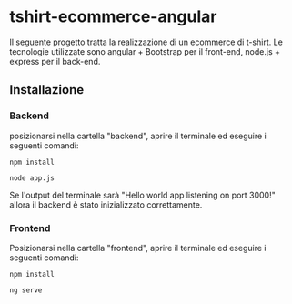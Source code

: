 # tshirt-ecommerce-angular
Il seguente progetto tratta la realizzazione di un ecommerce di t-shirt. Le tecnologie utilizzate sono angular + Bootstrap per il front-end, node.js + express per il back-end.

## Installazione 
### Backend
posizionarsi nella cartella "backend", aprire il terminale ed eseguire i seguenti comandi:

` npm install `

`node app.js`

Se l'output del terminale sarà "Hello world app listening on port 3000!" allora il backend è stato inizializzato correttamente. 

### Frontend
Posizionarsi nella cartella "frontend", aprire il terminale ed eseguire i seguenti comandi: 

`npm install`

`ng serve`
